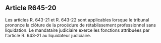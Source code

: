 Article R645-20
----
Les articles R. 643-21 et R. 643-22 sont applicables lorsque le tribunal
prononce la clôture de la procédure de rétablissement professionnel sans
liquidation. Le mandataire judiciaire exerce les fonctions attribuées par
l'article R. 643-21 au liquidateur judiciaire.
